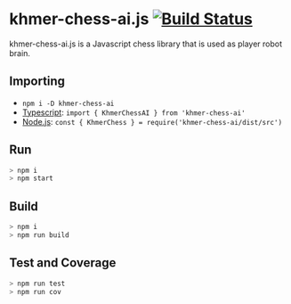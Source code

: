 # khmer-chess-ai.js [![Build Status](https://travis-ci.com/K4us/khmer-chess-ai.js.svg?branch=main)](https://travis-ci.com/K4us/khmer-chess-ai.js)

khmer-chess-ai.js is a Javascript chess library that is used as player robot brain.

## Importing

* `npm i -D khmer-chess-ai`
* [Typescript](https://www.typescriptlang.org/): `import { KhmerChessAI } from 'khmer-chess-ai'`
* [Node.js](https://nodejs.org/en/): `const { KhmerChess } = require('khmer-chess-ai/dist/src')`

## Run

```bash
> npm i
> npm start
```

## Build

```bash
> npm i
> npm run build
```

## Test and Coverage

```bash
> npm run test
> npm run cov
```
